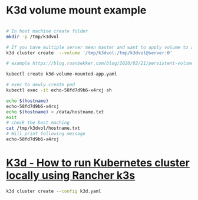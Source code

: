 # K3d volume mount example
```bash

# In host machine create folder 
mkdir -p /tmp/k3dvol

# If you have multiple server mean master and want to apply volume to all then use server:* and if there are separate agent then add agent along with server like `server:0;agent:*` which refers volume mount for server-0 and all agent. Agent is worker
k3d cluster create  --volume '/tmp/k3dvol:/tmp/k3dvol@server:0'

# example https://blog.ruanbekker.com/blog/2020/02/21/persistent-volumes-with-k3d-kubernetes/

kubectl create k3d-volume-mounted-app.yaml

# exec to newly create pod
kubectl exec -it echo-58fd7d9b6-x4rxj sh

echo $(hostname)
echo-58fd7d9b6-x4rxj
echo $(hostname) > /data/hostname.txt
exit
# check the host maching 
cat /tmp/k3dvol/hostname.txt
# Will print following message
echo-58fd7d9b6-x4rxj
```
# [K3d - How to run Kubernetes cluster locally using Rancher k3s](https://youtu.be/mCesuGk-Fks)

```bash
k3d cluster create --config k3d.yaml
```
